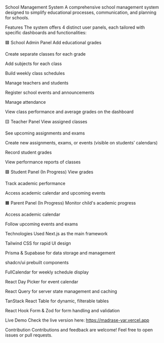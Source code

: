 School Management System
A comprehensive school management system designed to simplify educational processes, communication, and planning for schools.

Features
The system offers 4 distinct user panels, each tailored with specific dashboards and functionalities:

🟦 School Admin Panel
Add educational grades

Create separate classes for each grade

Add subjects for each class

Build weekly class schedules

Manage teachers and students

Register school events and announcements

Manage attendance

View class performance and average grades on the dashboard

🟨 Teacher Panel
View assigned classes

See upcoming assignments and exams

Create new assignments, exams, or events (visible on students’ calendars)

Record student grades

View performance reports of classes

🟩 Student Panel (In Progress)
View grades

Track academic performance

Access academic calendar and upcoming events

🟧 Parent Panel (In Progress)
Monitor child's academic progress

Access academic calendar

Follow upcoming events and exams

Technologies Used
Next.js as the main framework

Tailwind CSS for rapid UI design

Prisma & Supabase for data storage and management

shadcn/ui prebuilt components

FullCalendar for weekly schedule display

React Day Picker for event calendar

React Query for server state management and caching

TanStack React Table for dynamic, filterable tables

React Hook Form & Zod for form handling and validation


Live Demo
Check the live version here: https://madrase-yar.vercel.app

Contribution
Contributions and feedback are welcome! Feel free to open issues or pull requests.

